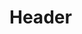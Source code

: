 <!-- TITLE: Wish Grid - Implementation Manual V1.0 -->
<!-- SUBTITLE: A quick summary of Wish Grid Implementation Manual V1.0 -->

# Header